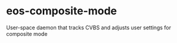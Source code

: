 # eos-composite-mode
User-space daemon that tracks CVBS and adjusts user settings for composite mode

